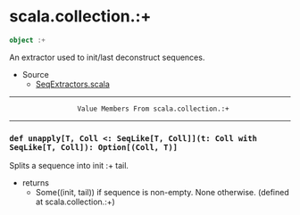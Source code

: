 
#                             scala.collection.:+                             #

```scala
object :+
```

An extractor used to init/last deconstruct sequences.

* Source
  * [SeqExtractors.scala](https://github.com/scala/scala/tree/6d09a1ba5f/src/library/scala/collection/SeqExtractors.scala#L1)


--------------------------------------------------------------------------------
                     Value Members From scala.collection.:+
--------------------------------------------------------------------------------


### `def unapply[T, Coll <: SeqLike[T, Coll]](t: Coll with SeqLike[T, Coll]): Option[(Coll, T)]` ###

Splits a sequence into init :+ tail.

* returns
  * Some((init, tail)) if sequence is non-empty. None otherwise.
(defined at scala.collection.:+)
